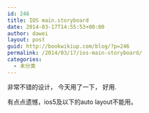 ```yaml
---
id: 246
title: IOS main.storyboard
date: 2014-03-17T14:55:53+00:00
author: dawei
layout: post
guid: http://bookwikiup.com/blog/?p=246
permalink: /2014/03/17/ios-main-storyboard/
categories:
  - 未分类
---
```

非常不错的设计， 今天用了一下， 好用.
  
有点点遗憾，ios5及以下的auto layout不能用。
